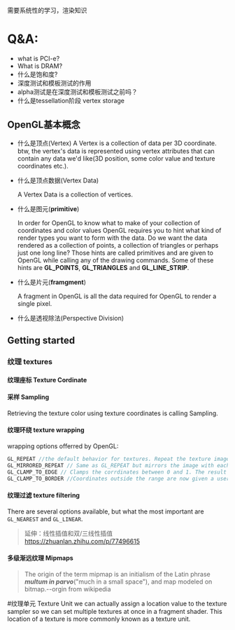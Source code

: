 需要系统性的学习，渲染知识

# Q&A:

* what is PCI-e?
* What is DRAM?
* 什么是饱和度?
* 深度测试和模板测试的作用
* alpha测试是在深度测试和模板测试之前吗？
* 什么是tessellation阶段
vertex storage

## OpenGL基本概念

* 什么是顶点(Vertex)
  A Vertex is a collection of  data per 3D coordinate.
  btw, the vertex's data is represented using vertex attributes that can contain any data we'd like(3D position, some color value and texture coordinates etc.).

* 什么是顶点数据(Vertex Data)

  A Vertex Data is a collection of vertices.
* 什么是图元(**primitive**)

  In order for OpenGL to know what to make of your collection of coordinates and color values OpenGL requires you to hint what kind of render types you want to form with the data. Do we want the data rendered as a collection of points, a collection of triangles or perhaps just one long line? Those hints are called primitives and are given to OpenGL while calling any of the drawing commands. Some of these hints are **GL_POINTS**, **GL_TRIANGLES** and **GL_LINE_STRIP**.

* 什么是片元(**framgment**)

  A fragment in OpenGL is all the data required for OpenGL to render a single pixel.

* 什么是透视除法(Perspective Division)

## Getting started
### 纹理 textures
#### 纹理座标 Texture Cordinate
#### 采样 Sampling
Retrieving the texture color using texture coordinates is calling Sampling.
#### 纹理环绕 texture wrapping
wrapping options offerred by OpenGL:
```c++
GL_REPEAT //the default behavior for textures. Repeat the texture image.
GL_MIRRORED_REPEAT // Same as GL_REPEAT but mirrors the image with each repeat.
GL_CLAMP_TO_EDGE // Clamps the corrdinates between 0 and 1. The result is that higher coordinates become clamped to the edge, resulting in a stretched edge pattern.
GL_CLAMP_TO_BORDER //Coordinates outside the range are now given a user-specified border color.
```
#### 纹理过滤 texture filtering
There are several options available, but what the most important are `GL_NEAREST` and `GL_LINEAR`.
> 延伸：线性插值和双/三线性插值 https://zhuanlan.zhihu.com/p/77496615
#### 多级渐远纹理 Mipmaps

> The origin of the term mipmap is an initialism of the Latin phrase ***multum in parvo***("much in a small space"), and map modeled on bitmap.--orgin from wikipedia

#纹理单元 Texture Unit
we can actually assign a location value to the texture sampler so we can set multiple textures at once in a fragment shader. This location of a texture is more commonly known as a texture unit.
